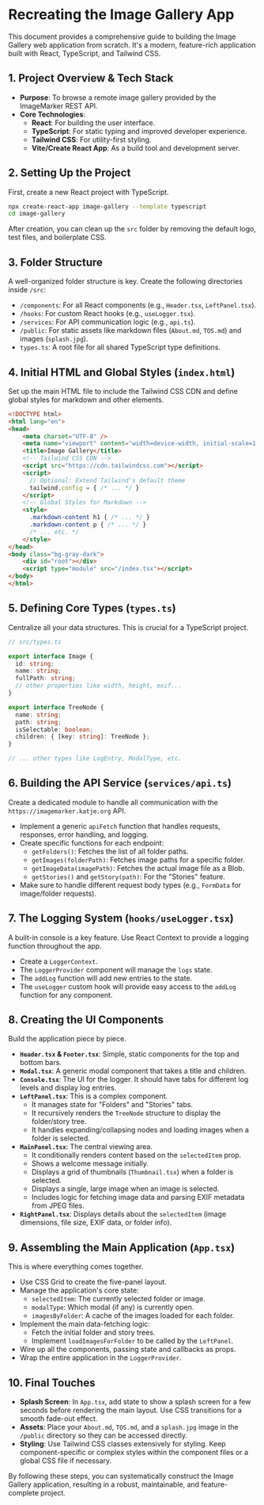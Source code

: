 # Recreating the Image Gallery App

This document provides a comprehensive guide to building the Image Gallery web application from scratch. It's a modern, feature-rich application built with React, TypeScript, and Tailwind CSS.

## 1. Project Overview & Tech Stack

*   **Purpose**: To browse a remote image gallery provided by the ImageMarker REST API.
*   **Core Technologies**:
    *   **React**: For building the user interface.
    *   **TypeScript**: For static typing and improved developer experience.
    *   **Tailwind CSS**: For utility-first styling.
    *   **Vite/Create React App**: As a build tool and development server.

## 2. Setting Up the Project

First, create a new React project with TypeScript.

```bash
npx create-react-app image-gallery --template typescript
cd image-gallery
```

After creation, you can clean up the `src` folder by removing the default logo, test files, and boilerplate CSS.

## 3. Folder Structure

A well-organized folder structure is key. Create the following directories inside `/src`:

*   `/components`: For all React components (e.g., `Header.tsx`, `LeftPanel.tsx`).
*   `/hooks`: For custom React hooks (e.g., `useLogger.tsx`).
*   `/services`: For API communication logic (e.g., `api.ts`).
*   `/public`: For static assets like markdown files (`About.md`, `TOS.md`) and images (`splash.jpg`).
*   `types.ts`: A root file for all shared TypeScript type definitions.

## 4. Initial HTML and Global Styles (`index.html`)

Set up the main HTML file to include the Tailwind CSS CDN and define global styles for markdown and other elements.

```html
<!DOCTYPE html>
<html lang="en">
<head>
    <meta charset="UTF-8" />
    <meta name="viewport" content="width=device-width, initial-scale=1.0" />
    <title>Image Gallery</title>
    <!-- Tailwind CSS CDN -->
    <script src="https://cdn.tailwindcss.com"></script>
    <script>
      // Optional: Extend Tailwind's default theme
      tailwind.config = { /* ... */ }
    </script>
    <!-- Global Styles for Markdown -->
    <style>
      .markdown-content h1 { /* ... */ }
      .markdown-content p { /* ... */ }
      /* ... etc. */
    </style>
</head>
<body class="bg-gray-dark">
    <div id="root"></div>
    <script type="module" src="/index.tsx"></script>
</body>
</html>
```

## 5. Defining Core Types (`types.ts`)

Centralize all your data structures. This is crucial for a TypeScript project.

```typescript
// src/types.ts

export interface Image {
  id: string;
  name: string;
  fullPath: string;
  // other properties like width, height, exif...
}

export interface TreeNode {
  name: string;
  path: string;
  isSelectable: boolean;
  children: { [key: string]: TreeNode };
}

// ... other types like LogEntry, ModalType, etc.
```

## 6. Building the API Service (`services/api.ts`)

Create a dedicated module to handle all communication with the `https://imagemarker.katje.org` API.

*   Implement a generic `apiFetch` function that handles requests, responses, error handling, and logging.
*   Create specific functions for each endpoint:
    *   `getFolders()`: Fetches the list of all folder paths.
    *   `getImages(folderPath)`: Fetches image paths for a specific folder.
    *   `getImageData(imagePath)`: Fetches the actual image file as a Blob.
    *   `getStories()` and `getStory(path)`: For the "Stories" feature.
*   Make sure to handle different request body types (e.g., `FormData` for image/folder requests).

## 7. The Logging System (`hooks/useLogger.tsx`)

A built-in console is a key feature. Use React Context to provide a logging function throughout the app.

*   Create a `LoggerContext`.
*   The `LoggerProvider` component will manage the `logs` state.
*   The `addLog` function will add new entries to the state.
*   The `useLogger` custom hook will provide easy access to the `addLog` function for any component.

## 8. Creating the UI Components

Build the application piece by piece.

*   **`Header.tsx` & `Footer.tsx`**: Simple, static components for the top and bottom bars.
*   **`Modal.tsx`**: A generic modal component that takes a title and children.
*   **`Console.tsx`**: The UI for the logger. It should have tabs for different log levels and display log entries.
*   **`LeftPanel.tsx`**: This is a complex component.
    *   It manages state for "Folders" and "Stories" tabs.
    *   It recursively renders the `TreeNode` structure to display the folder/story tree.
    *   It handles expanding/collapsing nodes and loading images when a folder is selected.
*   **`MainPanel.tsx`**: The central viewing area.
    *   It conditionally renders content based on the `selectedItem` prop.
    *   Shows a welcome message initially.
    *   Displays a grid of thumbnails (`Thumbnail.tsx`) when a folder is selected.
    *   Displays a single, large image when an image is selected.
    *   Includes logic for fetching image data and parsing EXIF metadata from JPEG files.
*   **`RightPanel.tsx`**: Displays details about the `selectedItem` (image dimensions, file size, EXIF data, or folder info).

## 9. Assembling the Main Application (`App.tsx`)

This is where everything comes together.

*   Use CSS Grid to create the five-panel layout.
*   Manage the application's core state:
    *   `selectedItem`: The currently selected folder or image.
    *   `modalType`: Which modal (if any) is currently open.
    *   `imagesByFolder`: A cache of the images loaded for each folder.
*   Implement the main data-fetching logic:
    *   Fetch the initial folder and story trees.
    *   Implement `loadImagesForFolder` to be called by the `LeftPanel`.
*   Wire up all the components, passing state and callbacks as props.
*   Wrap the entire application in the `LoggerProvider`.

## 10. Final Touches

*   **Splash Screen**: In `App.tsx`, add state to show a splash screen for a few seconds before rendering the main layout. Use CSS transitions for a smooth fade-out effect.
*   **Assets**: Place your `About.md`, `TOS.md`, and a `splash.jpg` image in the `/public` directory so they can be accessed directly.
*   **Styling**: Use Tailwind CSS classes extensively for styling. Keep component-specific or complex styles within the component files or a global CSS file if necessary.

By following these steps, you can systematically construct the Image Gallery application, resulting in a robust, maintainable, and feature-complete project.
